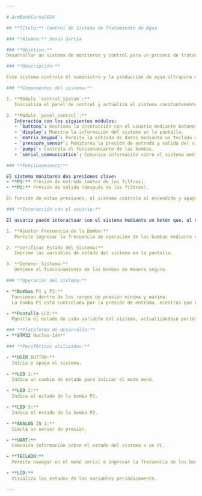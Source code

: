 ```yaml
---

# ArmBookCurso2024

## **Título:** Control de Sistema de Tratamiento de Agua

### **Alumno:** Jesús García

### **Objetivo:**  
Desarrollar un sistema de monitoreo y control para un proceso de tratamiento de agua.

### **Descripción:**

Este sistema controla el suministro y la producción de agua ultrapura mediante un tratamiento por ósmosis inversa. Utiliza diferentes módulos y periféricos para monitorear la presión y gestionar las bombas, optimizando el proceso de tratamiento de agua y garantizando su seguridad y eficiencia.

### **Componentes del sistema:**

1. **Módulo `control_system`:**  
   Inicializa el panel de control y actualiza el sistema constantemente.

2. **Módulo `panel_control`:**  
   Interactúa con los siguientes módulos:
   - `buttons`: Gestiona la interacción con el usuario mediante botones.
   - `display`: Muestra la información del sistema en la pantalla.
   - `matrix_keypad`: Permite la entrada de datos mediante un teclado 4x3.
   - `pressure_sensor`: Monitorea la presión de entrada y salida del sistema.
   - `pumps`: Controla el funcionamiento de las bombas.
   - `serial_communication`: Comunica información sobre el sistema mediante UART.

### **Funcionamiento:**

El sistema monitorea dos presiones clave:
- **P1:** Presión de entrada (antes de los filtros).
- **P2:** Presión de salida (después de los filtros).

En función de estas presiones, el sistema controla el encendido y apagado de las bombas para evitar condiciones peligrosas como la falta de agua o sobrepresión.

### **Interacción con el usuario:**

El usuario puede interactuar con el sistema mediante un botón que, al ser presionado de manera extendida, despliega un menú serial con las siguientes opciones:

1. **Ajustar Frecuencia de la Bomba:**  
   Permite ingresar la frecuencia de operación de las bombas mediante el teclado de 4x3.

2. **Verificar Estado del Sistema:**  
   Imprime las variables de estado del sistema en la pantalla.

3. **Detener Sistema:**  
   Detiene el funcionamiento de las bombas de manera segura.

### **Operación del sistema:**

- **Bombas P1 y P2:**  
  Funcionan dentro de los rangos de presión mínima y máxima.  
  La bomba P1 está controlada por la presión de entrada, mientras que P2 se controla por la presión de salida.

- **Pantalla LCD:**  
  Muestra el estado de cada variable del sistema, actualizándose periódicamente.

### **Plataforma de desarrollo:**
- **STM32 Nucleo-144**

### **Periféricos utilizados:**

- **USER BUTTON:**  
  Inicia o apaga el sistema.
  
- **LED 1:**  
  Indica un cambio de estado para iniciar el modo menú.

- **LED 2:**  
  Indica el estado de la bomba P1.

- **LED 3:**  
  Indica el estado de la bomba P2.

- **ANALOG IN 1:**  
  Simula un sensor de presión.

- **UART:**  
  Comunica información sobre el estado del sistema a un PC.

- **TECLADO:**  
  Permite navegar en el menú serial e ingresar la frecuencia de las bombas.

- **LCD:**  
  Visualiza los estados de las variables periódicamente.

---
```

